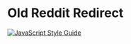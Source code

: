 Old Reddit Redirect
===
[![JavaScript Style Guide](https://img.shields.io/badge/code_style-standard-brightgreen.svg)](https://standardjs.com)

